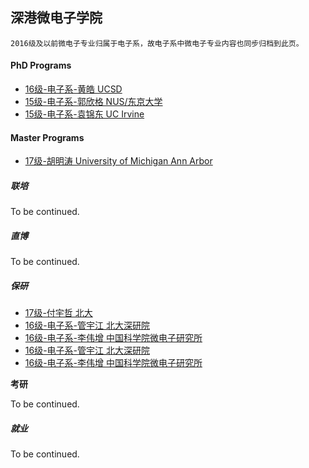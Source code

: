 ## 深港微电子学院

`2016级及以前微电子专业归属于电子系，故电子系中微电子专业内容也同步归档到此页。`

#### PhD Programs

- [16级-电子系-黄皓 UCSD](grad-application/electronic-and-electrical-engineering/microelectronic-engineering/[US]-16-huanghao.md)
- [15级-电子系-郭欣格 NUS/东京大学](grad-application/electronic-and-electrical-engineering/microelectronic-engineering/[SG_JP]-15-guoxinge.md)
- [15级-电子系-袁锦东 UC Irvine](grad-application/electronic-and-electrical-engineering/microelectronic-engineering/[US]-15-yuanjindong.md)

#### Master Programs

- [17级-胡明涛 University of Michigan Ann Arbor](grad-application/microelectronics/[US]-17-humingtao.md)

##### 联培

To be continued.

##### 直博

To be continued.

##### 保研

- [17级-付宇哲 北大](grad-application/microelectronics/[CN]-17-fuyuzhe.md)
- [16级-电子系-管宇江 北大深研院](grad-application/electronic-and-electrical-engineering/microelectronic-engineering/[CN]-16-guanyujiang.md)
- [16级-电子系-李伟增 中国科学院微电子研究所](grad-application/electronic-and-electrical-engineering/microelectronic-engineering/[CN]-16-liweizeng.md)
- [16级-电子系-管宇江 北大深研院](grad-application/electronic-and-electrical-engineering/microelectronic-engineering/[CN]-16-guanyujiang.md)
- [16级-电子系-李伟增 中国科学院微电子研究所](grad-application/electronic-and-electrical-engineering/microelectronic-engineering/[CN]-16-liweizeng.md)

**考研**

To be continued.

##### 就业

To be continued.
